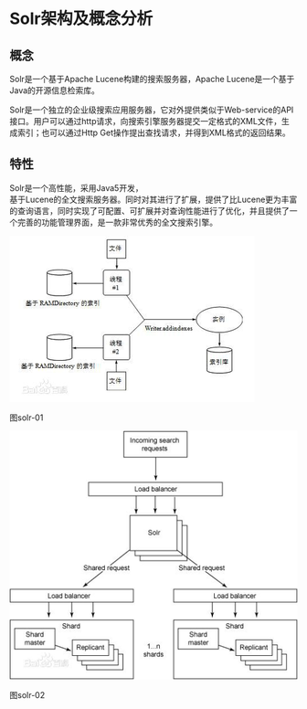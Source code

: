 # Solr架构及概念分析

## 概念

Solr是一个基于Apache Lucene构建的搜索服务器，Apache Lucene是一个基于Java的开源信息检索库。

Solr是一个独立的企业级搜索应用服务器，它对外提供类似于Web-service的API接口。用户可以通过http请求，向搜索引擎服务器提交一定格式的XML文件，生成索引；也可以通过Http Get操作提出查找请求，并得到XML格式的返回结果。

## 特性

Solr是一个高性能，采用Java5开发，  
基于Lucene的全文搜索服务器。同时对其进行了扩展，提供了比Lucene更为丰富的查询语言，同时实现了可配置、可扩展并对查询性能进行了优化，并且提供了一个完善的功能管理界面，是一款非常优秀的全文搜索引擎。

![](/assets/import-solr-01.png)

图solr-01

![](/assets/import-solr-02.png)

图solr-02

